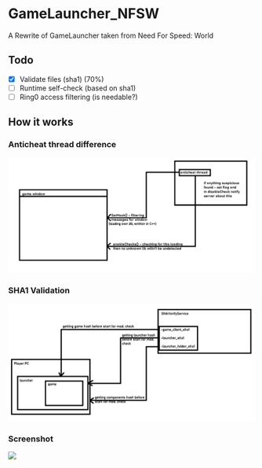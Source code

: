 # GameLauncher_NFSW
A Rewrite of GameLauncher taken from Need For Speed: World

## Todo
- [X] Validate files (sha1) (70%)
- [ ] Runtime self-check (based on sha1)
- [ ] Ring0 access filtering (is needable?)

## How it works

### Anticheat thread difference

![](diff.png)

### SHA1 Validation

![](verifier.png)

### Screenshot
![](screenshot.png)